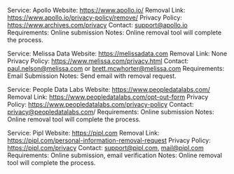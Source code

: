 Service: Apollo
Website: https://www.apollo.io/
Removal Link: https://www.apollo.io/privacy-policy/remove/
Privacy Policy: https://www.archives.com/privacy
Contact: support@apollo.io
Requirements: Online submission
Notes: Online removal tool will complete the process. 

Service: Melissa Data
Website: https://melissadata.com
Removal Link: None
Privacy Policy: https://www.melissa.com/privacy.html
Contact: paul.nelson@melissa.com or brett.mcwhorter@melissa.com
Requirements: Email Submission
Notes: Send email with removal request. 

Service: People Data Labs
Website: https://www.peopledatalabs.com/
Removal Link: https://www.peopledatalabs.com/opt-out-form
Privacy Policy: https://www.peopledatalabs.com/privacy-policy
Contact: privacy@peopledatalabs.com/
Requirements: Online submission
Notes: Online removal tool will complete the process.

Service: Pipl
Website: https://pipl.com
Removal Link: https://pipl.com/personal-information-removal-request
Privacy Policy: https://pipl.com/privacy
Contact: support@pipl.com, mail@pipl.com
Requirements: Online submission, email verification
Notes: Online removal tool will complete the process. 
